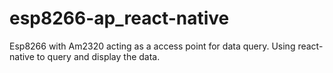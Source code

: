 # esp8266-ap_react-native

Esp8266 with Am2320 acting as a access point for data query.
Using react-native to query and display the data.
